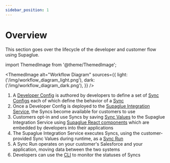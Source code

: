 ```yaml
---
sidebar_position: 1
---
```


# Overview

This section goes over the lifecycle of the developer and customer flow using Supaglue.

import ThemedImage from '@theme/ThemedImage';

<ThemedImage
  alt="Workflow Diagram"
  sources={{
    light: ('/img/workflow_diagram_light.png'),
    dark: ('/img/workflow_diagram_dark.png'),
  }}
/>

1. A [Developer Config](developer_config) is authored by developers to define a set of [Sync Configs](developer_config#sync-config) each of which define the behavior of a [Sync](sync)
2. Once a Developer Config is deployed to the [Supaglue Integration Service](architecture), the Syncs become available for customers to use
3. Customers opt-in and use Syncs by saving [Sync Values](sync#sync-values) to the Supaglue Integration Service using [Supaglue React components](react-components) which are embedded by developers into their applications
4. The Supaglue Integration Service executes Syncs, using the customer-provided Sync Values during runtime, as a [Sync Run](sync#sync-run)
5. A Sync Run operates on your customer's Salesforce and your application, moving data between the two systems
6. Developers can use the [CLI](cli) to monitor the statuses of Syncs
